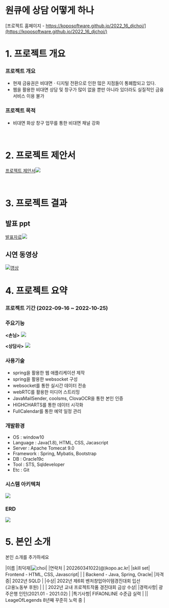 # 원큐에 상담 어떻게 하나

[프로젝트 홈페이지 - https://koposoftware.github.io/2022_16_djchoi/](https://koposoftware.github.io/2022_16_djchoi/)

# 1. 프로젝트 개요

### 프로젝트 개요
* 현재 금융권은 비대면ㆍ디지털 전환으로 인한 많은 지점들이 통폐합되고 있다.
* 웹을 활용한 비대면 상담 및 창구가 많이 없을 뿐만 아니라 있더라도 실질적인 금융서비스 이용 불가

### 프로젝트 목적
* 비대면 화상 창구 업무를 통한 비대면 채널 강화


<br>

# 2. 프로젝트 제안서
[프로젝트 제안서<img src="제안서화면.png"/>](/2260341022_최덕재_제안서.pdf)<br>
 
<br>

# 3. 프로젝트 결과

## 발표 ppt 
[발표자료<img src="최종ppt.png"/>](/최종ppt.pdf)<br>

## 시연 동영상 
  [![영상](영상사진.png)](https://youtu.be/SjWqHlg7PG8)


# 4. 프로젝트 요약
### 프로젝트 기간 (2022-09-16 ~ 2022-10-25)

### 주요기능
**<손님>**
<img src="손님.png"/><br>

**<상담사>**
<img src="상담사.png"/><br>

### 사용기술

 - spring을 활용한 웹 애플리케이션 제작
 - spring을 활용한 websocket 구성
 - websocket를 통한 실시간 데이터 전송
 - webRTC를 활용한 미디어 스트리밍
 - JavaMailSender, coolsms, ClovaOCR을 통한 본인 인증
 - HIGHCHARTS를 통한 데이터 시각화
 - FullCalendar를 통한 예약 일정 관리

### 개발환경

* OS : window10
* Language : Java(1.8), HTML, CSS, Jacascript
* Server : Apache Tomecat 9.0
* Framework : Spring, Mybatis, Bootstrap
* DB : Oracle19c
* Tool : STS, Sqldeveloper
* Etc : Git

### 시스템 아키텍쳐

<img src="아키텍쳐.png"/><br>

### ERD

   <img src="최종_ERD.png"/><br>

# 5. 본인 소개

본인 소개를 추가하세요

|이름 |최덕재|![choi](/사진.jpg)|
|연락처 | 202260341022(@)kopo.ac.kr|
|skill set| Frontend - HTML, CSS, Javascript|
| | Backend - Java, Spring, Oracle|
|자격증| 2022년 SQLD |
|수상| 2022년 제6회 벤처창업아이템경진대회 입선<br>(고용노동부 후원)  |
| | 2022년 교내 프로젝트작품 경진대회 금상 수상|
|경력사항|  광주은행 인턴(2021.01 - 2021.02) |
|특기사항|  FIFAONLINE 수준급 실력 |
|| LeageOfLegends 8년째 꾸준히 노력 중  |


